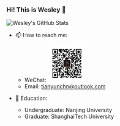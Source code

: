 ### Hi! This is Wesley 👋

<img src="https://github-readme-stats.vercel.app/api?username=tianyunchn&count_private=true&show_icons=true" width="400" alt="Wesley's GitHub Stats" />

- 📫 How to reach me:
  - WeChat: <img src="./wechat.jpeg" width="100" alt="WeChat QR code" />
  - Email: tianyunchn@outlook.com

- 🏫 Education:
  - Undergraduate: Nanjing University
  - Graduate: ShanghaiTech University

